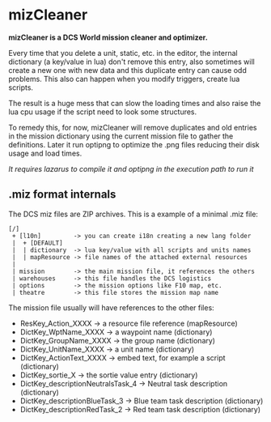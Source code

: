 # mizCleaner

**mizCleaner is a DCS World mission cleaner and optimizer.**

Every time that you delete a unit, static, etc. in the editor, the internal
dictionary (a key/value in lua) don't remove this entry, also sometimes will
create a new one with new data and this duplicate entry can cause odd problems.
This also can happen when you modify triggers, create lua scripts.

The result is a huge mess that can slow the loading times and also raise the
lua cpu usage if the script need to look some structures.

To remedy this, for now, mizCleaner will remove duplicates and old entries in
the mission dictionary using the current mission file to gather the
definitions. Later it run optipng to optimize the .png files reducing their
disk usage and load times.

*It requires lazarus to compile it and optipng in the execution path to run it*


## .miz format internals

The DCS miz files are ZIP archives.
This is a example of a minimal .miz file:

    [/]
     + [l10n]         -> you can create i18n creating a new lang folder
     |  + [DEFAULT]
     |  | dictionary  -> lua key/value with all scripts and units names
     |  | mapResource -> file names of the attached external resources
     |
     | mission        -> the main mission file, it references the others
     | warehouses     -> this file handles the DCS logistics
     | options        -> the mission options like F10 map, etc.
     | theatre        -> this file stores the mission map name

The mission file usually will have references to the other files:

* ResKey_Action_XXXX      -> a resource file reference (mapResource)
* DictKey_WptName_XXXX    -> a waypoint name (dictionary)
* DictKey_GroupName_XXXX  -> the group name (dictionary)
* DictKey_UnitName_XXXX   -> a unit name (dictionary)
* DictKey_ActionText_XXXX -> embed text, for example a script (dictionary)
* DictKey_sortie_X        -> the sortie value entry (dictionary)
* DictKey_descriptionNeutralsTask_4 ->   Neutral task description (dictionary)
* DictKey_descriptionBlueTask_3     -> Blue team task description (dictionary)
* DictKey_descriptionRedTask_2      -> Red  team task description (dictionary)